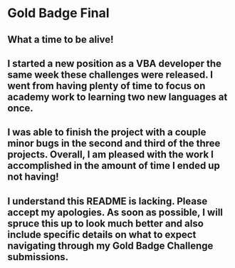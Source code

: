 # Gold Badge Final
## What a time to be alive! 
## I started a new position as a VBA developer the same week these challenges were released. I went from having plenty of time to focus on academy work to learning two new languages at once.
## I was able to finish the project with a couple minor bugs in the second and third of the three projects. Overall, I am pleased with the work I accomplished in the amount of time I ended up not having!
## I understand this README is lacking. Please accept my apologies. As soon as possible, I will spruce this up to look much better and also include specific details on what to expect navigating through my Gold Badge Challenge submissions.
